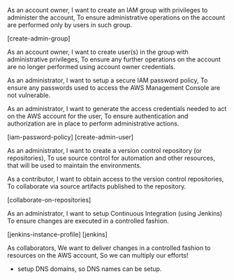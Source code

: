 As an account owner,
I want to create an IAM group with privileges to administer the account,
To ensure administrative operations on the account are performed only by users in such group.

[create-admin-group]

As an account owner,
I want to create user(s) in the group with administrative privileges,
To ensure any further operations on the account are no longer performed using account owner credentials.

As an administrator,
I want to setup a secure IAM password policy,
To ensure any passwords used to access the AWS Management Console are not vulnerable.

As an administrator,
I want to generate the access credentials needed to act on the AWS account for the user,
To ensure authentication and authorization are in place to perform administrative actions.

[iam-password-policy]
[create-admin-user]

As an administrator, 
I want to create a version control repository (or repositories),
To use source control for automation and other resources, that will be used to maintain the environments.

As a contributor,
I want to obtain access to the version control repositories,
To collaborate via source artifacts published to the repository.

[collaborate-on-repositories]

As an administrator,
I want to setup Continuous Integration (using Jenkins)
To ensure changes are executed in a controlled fashion.

[jenkins-instance-profile]
[jenkins]

As collaborators,
We want to deliver changes in a controlled fashion to resources on the AWS account,
So we can multiply our efforts!
  - setup DNS domains, so DNS names can be setup.
  
